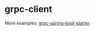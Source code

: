 # grpc-client

More examples: [grpc-spring-boot-starter](https://github.com/yidongnan/grpc-spring-boot-starter/tree/master)